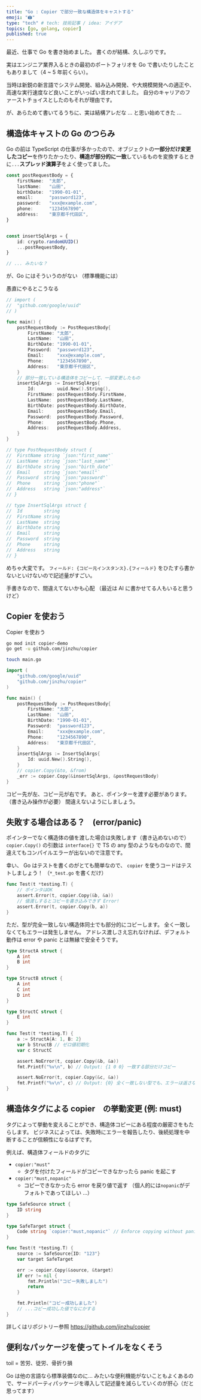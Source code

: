 ```yaml
---
title: "Go : Copier で部分一致な構造体をキャストする"
emoji: "🖨️"
type: "tech" # tech: 技術記事 / idea: アイデア
topics: [go, golang, copier]
published: true
---
```



最近、仕事で Go を書き始めました。
書くのが結構、久しぶりです。

実はエンジニア業界入るときの最初のポートフォリオを Go で書いたりしたこともありまして（4 ~ 5 年前くらい）。

当時は新鋭の新言語でシステム開発、組み込み開発、や大規模開発への適正や、高速な実行速度など良いことがいっぱい言われてました。
自分のキャリアのファーストチョイスとしたのもそれが理由です。

が、あらためて書いてるうちに、実は結構アレだな ... と思い始めてきた ...

## 構造体キャストの Go のつらみ

Go の前は TypeScript の仕事が多かったので、オブジェクトの**一部分だけ変更したコピー**を作りたかったり、**構造が部分的に一致**しているものを変換するときに`...`**スプレッド演算子**をよく使ってました。

```ts
const postRequestBody = {
	firstName:  "太郎",
	lastName:   "山田",
	birthDate:  "1990-01-01",
	email:      "password123",
	password:   "xxx@example.com",
	phone:      "1234567890",
	address:    "東京都千代田区",
}


const insertSqlArgs = {
	id: crypto.randomUUID()
	...postRequestBody,
}

// ... みたいな？
```

が、Go にはそういうのがない
（標準機能には）


愚直にやるとこうなる

```go
// import (
// 	"github.com/google/uuid"
// )

func main() {
	postRequestBody := PostRequestBody{
		FirstName: "太郎",
		LastName:  "山田",
		BirthDate: "1990-01-01",
		Password:  "password123",
		Email:     "xxx@example.com",
		Phone:     "1234567890",
		Address:   "東京都千代田区",
	}
	// 部分一致している構造体をコピーして、一部変更したもの
	insertSqlArgs := InsertSqlArgs{
		Id:        uuid.New().String(),
		FirstName: postRequestBody.FirstName,
		LastName:  postRequestBody.LastName,
		BirthDate: postRequestBody.BirthDate,
		Email:     postRequestBody.Email,
		Password:  postRequestBody.Password,
		Phone:     postRequestBody.Phone,
		Address:   postRequestBody.Address,
	}
}

// type PostRequestBody struct {
// 	FirstName string `json:"first_name"`
// 	LastName  string `json:"last_name"`
// 	BirthDate string `json:"birth_date"`
// 	Email     string `json:"email"`
// 	Password  string `json:"password"`
// 	Phone     string `json:"phone"`
// 	Address   string `json:"address"`
// }

// type InsertSqlArgs struct {
// 	Id        string
// 	FirstName string
// 	LastName  string
// 	BirthDate string
// 	Email     string
// 	Password  string
// 	Phone     string
// 	Address   string
// }
```

めちゃ大変です。
`フィールド: {コピー元インスタンス}.{フィールド}` をひたすら書かないといけないので記述量がすごい。

手書きなので、間違えてないかも心配
（最近は AI に書かせてる人もいると思うけど）



## Copier を使おう

Copier を使おう

```sh
go mod init copier-demo
go get -u github.com/jinzhu/copier

touch main.go
```


```go
import (
	"github.com/google/uuid"
	"github.com/jinzhu/copier"
)

func main() {
	postRequestBody := PostRequestBody{
		FirstName: "太郎",
		LastName:  "山田",
		BirthDate: "1990-01-01",
		Password:  "password123",
		Email:     "xxx@example.com",
		Phone:     "1234567890",
		Address:   "東京都千代田区",
	}
	insertSqlArgs := InsertSqlArgs{
		Id: uuid.New().String(),
	}
	// copier.Copy(&to, &from)
	_err := copier.Copy(&insertSqlArgs, &postRequestBody)
}
```

コピー先が左、コピー元が右です。
あと、ポインターを渡す必要があります。（書き込み操作が必要）
間違えないようにしましょう。


## 失敗する場合はある？　(error/panic)

ポインターでなく構造体の値を渡した場合は失敗します（書き込めないので）
`copier.Copy()` の引数は `interface{}` で TS の any 型のようなものなので、間違えてもコンパイルエラーが出ないので注意です。

幸い、 Go はテストを書くのがとても簡単なので、 `copier` を使うコードはテストしましょう！
（`*_test.go` を書くだけ）

```go
func Test(t *testing.T) {
	// ポインタはOK
	assert.Error(t, copier.Copy(&b, &a))
	// 値渡しするとコピーを書き込みできず Error!
	assert.Error(t, copier.Copy(b, a))
}
```

ただ、型が完全一致しない構造体同士でも部分的にコピーします。
全く一致しなくてもエラーは発生しません。
アドレス渡しさえ忘れなければ、デフォルト動作は error や panic とは無縁で安全そうです。

```go
type StructA struct {
	A int
	B int
}

type StructB struct {
	A int
	C int
	D int
}

type StructC struct {
	E int
}

func Test(t *testing.T) {
	a := StructA{A: 1, B: 2}
	var b StructB // ゼロ値初期化
	var c StructC

	assert.NoError(t, copier.Copy(&b, &a))
	fmt.Printf("%v\n", b) // Output: {1 0 0} 一致する部分だけコピー

	assert.NoError(t, copier.Copy(&c, &a))
	fmt.Printf("%v\n", c) // Output: {0} 全く一致しない型でも、エラーは返さない(全くコピーされないだけ)
}
```


## 構造体タグによる copier　の挙動変更 (例: must)

タグによって挙動を変えることができ、構造体コピーにある程度の厳密さをもたらします。
ビジネスによっては、失敗時にエラーを報告したり、後続処理を中断することが信頼性になるはずです。


例えば、構造体フィールドのタグに

- `copier:"must"`
  - タグを付けたフィールドがコピーできなかったら panic を起こす
- `copier:"must,nopanic"`
  - コピーできなかったら error を戻り値で返す
		（個人的には`nopanic`がデフォルトであってほしい ...）

```go
type SafeSource struct {
	ID string
}

type SafeTarget struct {
	Code string `copier:"must,nopanic"` // Enforce copying without panic.
}

func Test(t *testing.T) {
	source := SafeSource{ID: "123"}
	var target SafeTarget

	err := copier.Copy(&source, &target)
	if err != nil {
		fmt.Println("コピー失敗しました")
		return
	}

	fmt.Println("コピー成功しました")
	// ...コピー成功した値でなにかする
}
```

詳しくはリポジトリー参照
https://github.com/jinzhu/copier


## 便利なパッケージを使ってトイルをなくそう

toil = 苦労、徒労、骨折り損

Go は他の言語なら標準装備なのに… みたいな便利機能がないこともよくあるので、サードパーティパッケージを導入して記述量を減らしていくのが肝心（だと思ってます）
